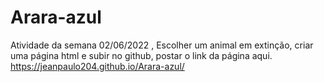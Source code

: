 # Arara-azul
Atividade da semana 02/06/2022 ,  Escolher um animal em extinção, criar uma página html e subir no github, postar o link da página aqui.
https://jeanpaulo204.github.io/Arara-azul/

